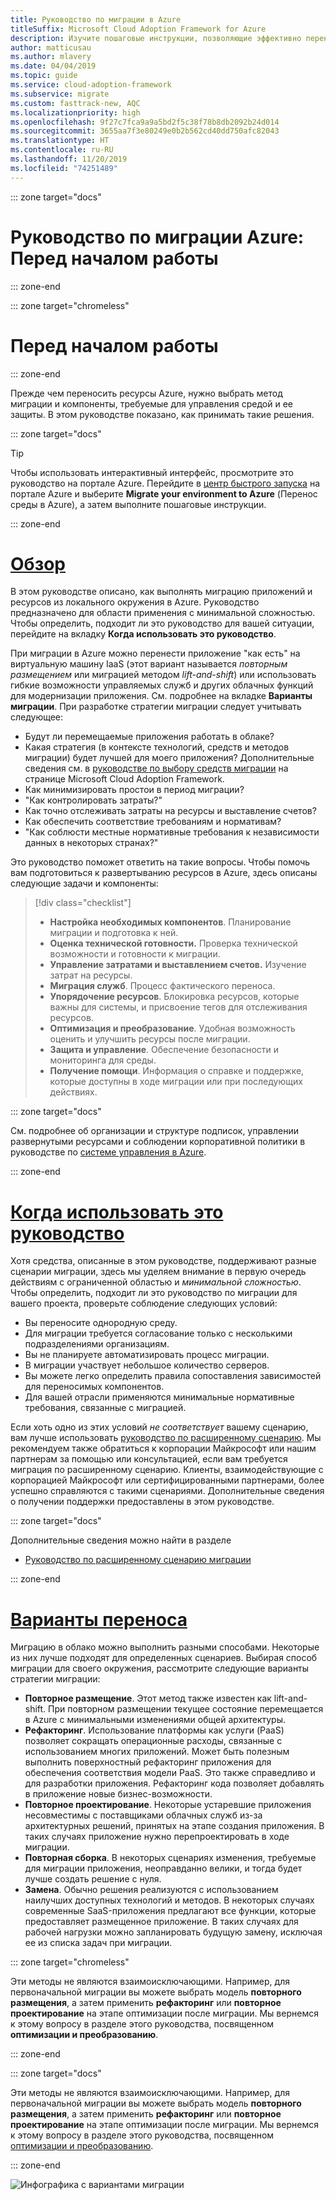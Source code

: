 ```yaml
---
title: Руководство по миграции в Azure
titleSuffix: Microsoft Cloud Adoption Framework for Azure
description: Изучите пошаговые инструкции, позволяющие эффективно перенести службы организации в Azure.
author: matticusau
ms.author: mlavery
ms.date: 04/04/2019
ms.topic: guide
ms.service: cloud-adoption-framework
ms.subservice: migrate
ms.custom: fasttrack-new, AQC
ms.localizationpriority: high
ms.openlocfilehash: 9f27c7fca9a9a5bd2f5c38f78b8db2092b24d014
ms.sourcegitcommit: 3655aa7f3e80249e0b2b562cd40dd750afc82043
ms.translationtype: HT
ms.contentlocale: ru-RU
ms.lasthandoff: 11/20/2019
ms.locfileid: "74251489"
---
```

::: zone target="docs"

# <a name="azure-migration-guide-before-you-start"></a>Руководство по миграции Azure: Перед началом работы

::: zone-end

::: zone target="chromeless"

# <a name="before-you-start"></a>Перед началом работы

::: zone-end

Прежде чем переносить ресурсы Azure, нужно выбрать метод миграции и компоненты, требуемые для управления средой и ее защиты. В этом руководстве показано, как принимать такие решения.

::: zone target="docs"

> [!TIP]
> Чтобы использовать интерактивный интерфейс, просмотрите это руководство на портале Azure. Перейдите в [центр быстрого запуска](https://portal.azure.com/?feature.quickstart=true#blade/Microsoft_Azure_Resources/QuickstartCenterBlade) на портале Azure и выберите **Migrate your environment to Azure** (Перенос среды в Azure), а затем выполните пошаговые инструкции.

::: zone-end

# <a name="overviewtaboverview"></a>[Обзор](#tab/Overview)

В этом руководстве описано, как выполнять миграцию приложений и ресурсов из локального окружения в Azure. Руководство предназначено для области применения с минимальной сложностью. Чтобы определить, подходит ли это руководство для вашей ситуации, перейдите на вкладку **Когда использовать это руководство**.

При миграции в Azure можно перенести приложение "как есть" на виртуальную машину IaaS (этот вариант называется _повторным размещением_ или миграцией методом _lift-and-shift_) или использовать гибкие возможности управляемых служб и других облачных функций для модернизации приложения. См. подробнее на вкладке **Варианты миграции**. При разработке стратегии миграции следует учитывать следующее:

- Будут ли перемещаемые приложения работать в облаке?
- Какая стратегия (в контексте технологий, средств и методов миграции) будет лучшей для моего приложения? Дополнительные сведения см. в [руководстве по выбору средств миграции](../../decision-guides/migrate-decision-guide/index.md) на странице Microsoft Cloud Adoption Framework.
- Как минимизировать простои в период миграции?
- "Как контролировать затраты?"
- Как точно отслеживать затраты на ресурсы и выставление счетов?
- Как обеспечить соответствие требованиям и нормативам?
- "Как соблюсти местные нормативные требования к независимости данных в некоторых странах?"

Это руководство поможет ответить на такие вопросы. Чтобы помочь вам подготовиться к развертыванию ресурсов в Azure, здесь описаны следующие задачи и компоненты:

> [!div class="checklist"]
>
> - **Настройка необходимых компонентов**. Планирование миграции и подготовка к ней.
> - **Оценка технической готовности.** Проверка технической возможности и готовности к миграции.
> - **Управление затратами и выставлением счетов.** Изучение затрат на ресурсы.
> - **Миграция служб**. Процесс фактического переноса.
> - **Упорядочение ресурсов**. Блокировка ресурсов, которые важны для системы, и присвоение тегов для отслеживания ресурсов.
> - **Оптимизация и преобразование**. Удобная возможность оценить и улучшить ресурсы после миграции.
> - **Защита и управление**. Обеспечение безопасности и мониторинга для среды.
> - **Получение помощи**. Информация о справке и поддержке, которые доступны в ходе миграции или при последующих действиях.

::: zone target="docs"

См. подробнее об организации и структуре подписок, управлении развернутыми ресурсами и соблюдении корпоративной политики в руководстве по [системе управления в Azure](https://docs.microsoft.com/azure/security/governance-in-azure).

::: zone-end

# <a name="when-to-use-this-guidetabwhentousethisguide"></a>[Когда использовать это руководство](#tab/WhenToUseThisGuide)

Хотя средства, описанные в этом руководстве, поддерживают разные сценарии миграции, здесь мы уделяем внимание в первую очередь действиям с ограниченной областью и _минимальной сложностью_. Чтобы определить, подходит ли это руководство по миграции для вашего проекта, проверьте соблюдение следующих условий:

- Вы переносите однородную среду.
- Для миграции требуется согласование только с несколькими подразделениями организациям.
- Вы не планируете автоматизировать процесс миграции.
- В миграции участвует небольшое количество серверов.
- Вы можете легко определить правила сопоставления зависимостей для переносимых компонентов.
- Для вашей отрасли применяются минимальные нормативные требования, связанные с миграцией.

Если хоть одно из этих условий _не соответствует_ вашему сценарию, вам лучше использовать [руководство по расширенному сценарию](../expanded-scope/index.md). Мы рекомендуем также обратиться к корпорации Майкрософт или нашим партнерам за помощью или консультацией, если вам требуется миграция по расширенному сценарию. Клиенты, взаимодействующие с корпорацией Майкрософт или сертифицированными партнерами, более успешно справляются с такими сценариями. Дополнительные сведения о получении поддержки предоставлены в этом руководстве.

<!-- markdownlint-enable MD033 -->

::: zone target="docs"

Дополнительные сведения можно найти в разделе

- [Руководство по расширенному сценарию миграции](../expanded-scope/index.md)

::: zone-end

# <a name="migration-optionstabmigrationoptions"></a>[Варианты переноса](#tab/MigrationOptions)

Миграцию в облако можно выполнить разными способами. Некоторые из них лучше подходят для определенных сценариев. Выбирая способ миграции для своего окружения, рассмотрите следующие варианты стратегии миграции:

- **Повторное размещение**. Этот метод также известен как lift-and-shift. При повторном размещении текущее состояние перемещается в Azure с минимальными изменениями общей архитектуры.
- **Рефакторинг**. Использование платформы как услуги (PaaS) позволяет сокращать операционные расходы, связанные с использованием многих приложений. Может быть полезным выполнить поверхностный рефакторинг приложения для обеспечения соответствия модели PaaS. Это также справедливо и для разработки приложения. Рефакторинг кода позволяет добавлять в приложение новые бизнес-возможности.
- **Повторное проектирование**. Некоторые устаревшие приложения несовместимы с поставщиками облачных служб из-за архитектурных решений, принятых на этапе создания приложения. В таких случаях приложение нужно перепроектировать в ходе миграции.
- **Повторная сборка**. В некоторых сценариях изменения, требуемые для миграции приложения, неоправданно велики, и тогда будет лучше создать решение с нуля.
- **Замена**. Обычно решения реализуются с использованием наилучших доступных технологий и методов. В некоторых случаях современные SaaS-приложения предлагают все функции, которые предоставляет размещенное приложение. В таких случаях для рабочей нагрузки можно запланировать будущую замену, исключая ее из списка задач при миграции.

::: zone target="chromeless"

Эти методы не являются взаимоисключающими. Например, для первоначальной миграции вы можете выбрать модель **повторного размещения**, а затем применить **рефакторинг** или **повторное проектирование** на этапе оптимизации после миграции. Мы вернемся к этому вопросу в разделе этого руководства, посвященном **оптимизации и преобразованию**.

::: zone-end

::: zone target="docs"

Эти методы не являются взаимоисключающими. Например, для первоначальной миграции вы можете выбрать модель **повторного размещения**, а затем применить **рефакторинг** или **повторное проектирование** на этапе оптимизации после миграции. Мы вернемся к этому вопросу в разделе этого руководства, посвященном [оптимизации и преобразованию](./optimize-and-transform.md).

::: zone-end

![Инфографика с вариантами миграции](../../_images/migrate/migration-options.png)
